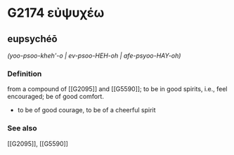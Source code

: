 # G2174 εὐψυχέω

## eupsychéō

_(yoo-psoo-kheh'-o | ev-psoo-HEH-oh | afe-psyoo-HAY-oh)_

### Definition

from a compound of [[G2095]] and [[G5590]]; to be in good spirits, i.e., feel encouraged; be of good comfort.

- to be of good courage, to be of a cheerful spirit

### See also

[[G2095]], [[G5590]]

